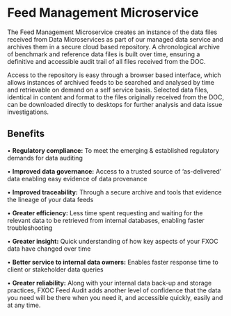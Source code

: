 # Feed Management Microservice

The Feed Management Microservice creates an instance of the data files received from Data Microservices as part of our managed data service and archives them in a secure cloud based repository. A chronological archive of benchmark and reference data files is built over time, ensuring a definitive and accessible audit trail of all files received from the DOC.

Access to the repository is easy through a browser based interface, which allows instances of archived feeds to be searched and analysed by time and retrievable on demand on a self service basis. Selected data files, identical in content and format to the files originally received from the DOC, can be downloaded directly to desktops for further analysis and data issue investigations. 

## Benefits

•	**Regulatory compliance:** To meet the emerging & established regulatory demands for data auditing

•	**Improved data governance:** Access to a trusted source of ‘as-delivered’ data enabling easy evidence of data provenance

•	**Improved traceability:** Through a secure archive and tools that evidence the lineage of your data feeds

•	**Greater efficiency:** Less time spent requesting and waiting for the relevant data to be retrieved from internal databases, enabling faster troubleshooting

•	**Greater insight:** Quick understanding of how key aspects of your FXOC data have changed over time

•	**Better service to internal data owners:** Enables faster response time to client or stakeholder data queries

•	**Greater reliability:** Along with your internal data back-up and storage practices, FXOC Feed Audit adds another level of confidence that the data you need will be there when you need it, and accessible quickly, easily and at any time.
